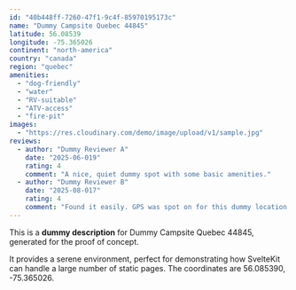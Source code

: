 ```yaml
---
id: "40b448ff-7260-47f1-9c4f-85970195173c"
name: "Dummy Campsite Quebec 44845"
latitude: 56.08539
longitude: -75.365026
continent: "north-america"
country: "canada"
region: "quebec"
amenities:
  - "dog-friendly"
  - "water"
  - "RV-suitable"
  - "ATV-access"
  - "fire-pit"
images:
  - "https://res.cloudinary.com/demo/image/upload/v1/sample.jpg"
reviews:
  - author: "Dummy Reviewer A"
    date: "2025-06-019"
    rating: 4
    comment: "A nice, quiet dummy spot with some basic amenities."
  - author: "Dummy Reviewer B"
    date: "2025-08-017"
    rating: 4
    comment: "Found it easily. GPS was spot on for this dummy location."
---
```


This is a **dummy description** for Dummy Campsite Quebec 44845, generated for the proof of concept.

It provides a serene environment, perfect for demonstrating how SvelteKit can handle a large number of static pages. The coordinates are 56.085390, -75.365026.
